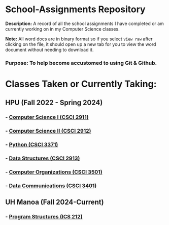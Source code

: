# **School-Assignments Repository**

**Description:** A record of all the school assignments I have completed or am currently working on in my Computer Science classes.

**Note:** All word docs are in binary format so if you select `view raw` after clicking on the file, it should open up a new tab for you to view the word document without needing to download it. 

### Purpose: To help become accustomed to using Git & Github.

# Classes Taken or Currently Taking:

## HPU (Fall 2022 - Spring 2024)

### - [Computer Science I (CSCI 2911)](https://github.com/LeviKuhaulua/School-Assignments/tree/main/2911/2911%20Labs)

### - [Computer Science II (CSCI 2912)](https://github.com/LeviKuhaulua/School-Assignments/tree/main/2912)

### - [Python (CSCI 3371)](https://github.com/LeviKuhaulua/School-Assignments/tree/main/Python)

### - [Data Structures (CSCI 2913)](https://github.com/LeviKuhaulua/School-Assignments/tree/main/Data%20Structures)

### - [Computer Organizations (CSCI 3501)](https://github.com/LeviKuhaulua/School-Assignments/tree/main/Computer%20Organizations)

### - [Data Communications (CSCI 3401)](https://github.com/LeviKuhaulua/School-Assignments/tree/main/Data%20Communications)

## UH Manoa (Fall 2024-Current)

### - [Program Structures (ICS 212)](https://github.com/LeviKuhaulua/School-Assignments/tree/main/Program%20Structures)
